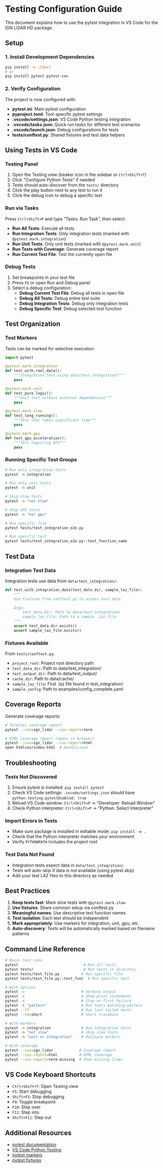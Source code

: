 # Testing Configuration Guide

This document explains how to use the pytest integration in VS Code for the IGN LiDAR HD package.

## Setup

### 1. Install Development Dependencies

```bash
pip install -e .[dev]
# or
pip install pytest pytest-cov
```

### 2. Verify Configuration

The project is now configured with:

- **pytest.ini**: Main pytest configuration
- **pyproject.toml**: Tool-specific pytest settings
- **.vscode/settings.json**: VS Code Python testing integration
- **.vscode/tasks.json**: Quick run tasks for different test scenarios
- **.vscode/launch.json**: Debug configurations for tests
- **tests/conftest.py**: Shared fixtures and test data helpers

## Using Tests in VS Code

### Testing Panel

1. Open the Testing view (beaker icon in the sidebar or `Ctrl+Shift+T`)
2. Click "Configure Python Tests" if needed
3. Tests should auto-discover from the `tests/` directory
4. Click the play button next to any test to run it
5. Click the debug icon to debug a specific test

### Run via Tasks

Press `Ctrl+Shift+P` and type "Tasks: Run Task", then select:

- **Run All Tests**: Execute all tests
- **Run Integration Tests**: Only integration tests (marked with `@pytest.mark.integration`)
- **Run Unit Tests**: Only unit tests (marked with `@pytest.mark.unit`)
- **Run Tests with Coverage**: Generate coverage report
- **Run Current Test File**: Test the currently open file

### Debug Tests

1. Set breakpoints in your test file
2. Press `F5` or open Run and Debug panel
3. Select a debug configuration:
   - **Debug Current Test File**: Debug all tests in open file
   - **Debug All Tests**: Debug entire test suite
   - **Debug Integration Tests**: Debug only integration tests
   - **Debug Specific Test**: Debug selected test function

## Test Organization

### Test Markers

Tests can be marked for selective execution:

```python
import pytest

@pytest.mark.integration
def test_with_real_data():
    """Integration test using data/test_integration/"""
    pass

@pytest.mark.unit
def test_pure_logic():
    """Unit test without external dependencies"""
    pass

@pytest.mark.slow
def test_long_running():
    """Test that takes significant time"""
    pass

@pytest.mark.gpu
def test_gpu_acceleration():
    """Test requiring GPU"""
    pass
```

### Running Specific Test Groups

```bash
# Run only integration tests
pytest -m integration

# Run only unit tests
pytest -m unit

# Skip slow tests
pytest -m "not slow"

# Skip GPU tests
pytest -m "not gpu"

# Run specific file
pytest tests/test_integration_e2e.py

# Run specific test
pytest tests/test_integration_e2e.py::test_function_name
```

## Test Data

### Integration Test Data

Integration tests use data from `data/test_integration/`:

```python
def test_with_integration_data(test_data_dir, sample_laz_file):
    """
    Use fixtures from conftest.py to access test data.

    Args:
        test_data_dir: Path to data/test_integration/
        sample_laz_file: Path to a sample .laz file
    """
    assert test_data_dir.exists()
    assert sample_laz_file.exists()
```

### Fixtures Available

From `tests/conftest.py`:

- `project_root`: Project root directory path
- `test_data_dir`: Path to data/test_integration/
- `test_output_dir`: Path to data/test_output/
- `cache_dir`: Path to data/cache/
- `sample_laz_file`: First .laz file found in test_integration/
- `sample_config`: Path to examples/config_complete.yaml

## Coverage Reports

Generate coverage reports:

```bash
# Terminal coverage report
pytest --cov=ign_lidar --cov-report=term

# HTML coverage report (opens in browser)
pytest --cov=ign_lidar --cov-report=html
open htmlcov/index.html  # macOS/Linux
```

## Troubleshooting

### Tests Not Discovered

1. Ensure pytest is installed: `pip install pytest`
2. Check VS Code settings: `.vscode/settings.json` should have `python.testing.pytestEnabled: true`
3. Reload VS Code window: `Ctrl+Shift+P` → "Developer: Reload Window"
4. Check Python interpreter: `Ctrl+Shift+P` → "Python: Select Interpreter"

### Import Errors in Tests

- Make sure package is installed in editable mode: `pip install -e .`
- Check that the Python interpreter matches your environment
- Verify `PYTHONPATH` includes the project root

### Test Data Not Found

- Integration tests expect data in `data/test_integration/`
- Tests will auto-skip if data is not available (using pytest.skip)
- Add your test LAZ files to this directory as needed

## Best Practices

1. **Keep tests fast**: Mark slow tests with `@pytest.mark.slow`
2. **Use fixtures**: Share common setup via conftest.py
3. **Meaningful names**: Use descriptive test function names
4. **Test isolation**: Each test should be independent
5. **Mark appropriately**: Use markers for integration, unit, gpu, etc.
6. **Auto-discovery**: Tests will be automatically marked based on filename patterns

## Command Line Reference

```bash
# Basic test runs
pytest                              # Run all tests
pytest tests/                       # Run tests in directory
pytest tests/test_file.py          # Run specific file
pytest tests/test_file.py::test_func  # Run specific test

# With options
pytest -v                          # Verbose output
pytest -s                          # Show print statements
pytest -x                          # Stop on first failure
pytest -k "pattern"                # Run tests matching pattern
pytest --lf                        # Run last failed tests
pytest --tb=short                  # Short traceback

# With markers
pytest -m integration              # Run integration tests
pytest -m "not slow"               # Skip slow tests
pytest -m "unit or integration"    # Multiple markers

# With coverage
pytest --cov=ign_lidar            # Coverage report
pytest --cov-report=html          # HTML coverage
pytest --cov-report=term-missing  # Show missing lines
```

## VS Code Keyboard Shortcuts

- `Ctrl+Shift+T`: Open Testing view
- `F5`: Start debugging
- `Shift+F5`: Stop debugging
- `F9`: Toggle breakpoint
- `F10`: Step over
- `F11`: Step into
- `Shift+F11`: Step out

## Additional Resources

- [pytest documentation](https://docs.pytest.org/)
- [VS Code Python Testing](https://code.visualstudio.com/docs/python/testing)
- [pytest markers](https://docs.pytest.org/en/stable/example/markers.html)
- [pytest fixtures](https://docs.pytest.org/en/stable/fixture.html)
